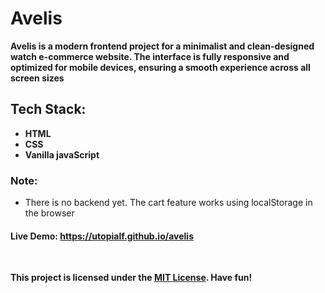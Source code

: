 # Avelis

**Avelis is a modern frontend project for a minimalist and clean-designed watch e-commerce website. The interface is fully responsive and optimized for mobile devices, ensuring a smooth experience across all screen sizes** <br>
## Tech Stack:
 - **HTML**
 - **CSS**
 - **Vanilla javaScript**

### Note:
 - There is no backend yet. The cart feature works using localStorage in the browser

#### **Live Demo: https://utopialf.github.io/avelis**
<br>

**This project is licensed under the [MIT License](./LICENSE). Have fun!**
